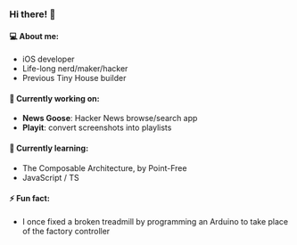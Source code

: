 ### Hi there! 👋

#### 💻 About me:
- iOS developer
- Life-long nerd/maker/hacker
- Previous Tiny House builder

#### 🔭 Currently working on:
- **News Goose**: Hacker News browse/search app
- **Playit**: convert screenshots into playlists

#### 🌱 Currently learning:
- The Composable Architecture, by Point-Free
- JavaScript / TS

#### ⚡ Fun fact:
- I once fixed a broken treadmill by programming an Arduino to take place of the factory controller

<!--
- 👯 I’m looking to collaborate on ...
- 🤔 I’m looking for help with ...
- 💬 Ask me about ...
- 📫 How to reach me: ...
- 😄 Pronouns: ...

✨ _special_ ✨

-->
